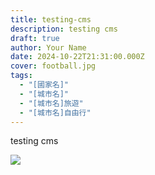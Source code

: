 ```yaml
---
title: testing-cms
description: testing cms
draft: true
author: Your Name
date: 2024-10-22T21:31:00.000Z
cover: football.jpg
tags:
  - "[國家名]"
  - "[城市名]"
  - "[城市名]旅遊"
  - "[城市名]自由行"
---
```

testing cms



![](football.jpg)

